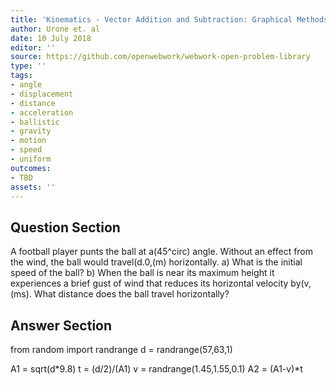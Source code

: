 ```yaml
---
title: 'Kinematics - Vector Addition and Subtraction: Graphical Methods'
author: Urone et. al
date: 10 July 2018
editor: ''
source: https://github.com/openwebwork/webwork-open-problem-library
type: ''
tags:
- angle
- displacement
- distance
- acceleration
- ballistic
- gravity
- motion
- speed
- uniform
outcomes:
- TBD
assets: ''
---
```


## Question Section 

A football player punts the ball at a(45^circ) angle. Without an effect from the wind, the ball would travel(d.0,(m) horizontally.
a) What is the initial speed of the ball?
b) When the ball is near its maximum height it experiences a brief gust of wind that reduces its horizontal velocity by(v,(ms). What distance does the ball travel horizontally?

## Answer Section

from random import randrange
d = randrange(57,63,1)

A1 = sqrt(d*9.8)
t = (d/2)/(A1)
v = randrange(1.45,1.55,0.1)
A2 = (A1-v)*t